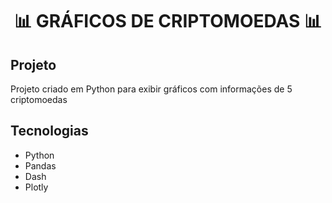 <div align=center>
  <h1>
    📊 GRÁFICOS DE CRIPTOMOEDAS 📊
  </h1>
</div>

<div>
  <h2>
    Projeto
  </h2>
  Projeto criado em Python para exibir gráficos com informações de 5 criptomoedas
</div>

<div>
  <h2>
    Tecnologias
  </h2>
  
- Python
- Pandas
- Dash
- Plotly
</div>
